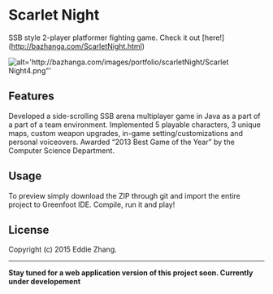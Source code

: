 Scarlet Night
===========

SSB style 2-player platformer fighting game. Check it out [here!] (http://bazhanga.com/ScarletNight.html)

![alt='http://bazhanga.com/images/portfolio/scarletNight/Scarlet                  Night4.png"'](http://bazhanga.com/images/portfolio/scarletNight/ScarletNight4.png)

Features
------------

Developed a side-scrolling SSB arena multiplayer game in Java as a part of a part of a team environment. Implemented 5 playable characters, 3 unique maps, custom weapon upgrades, in-game setting/customizations and personal voiceovers. Awarded “2013 Best Game of the Year” by the Computer Science Department.

Usage
------------

To preview simply download the ZIP through git and import the entire project to Greenfoot IDE. Compile, run it and play! 

License
-------------
Copyright (c) 2015 Eddie Zhang.

_________________________
**Stay tuned for a web application version of this project soon. Currently under developement**
